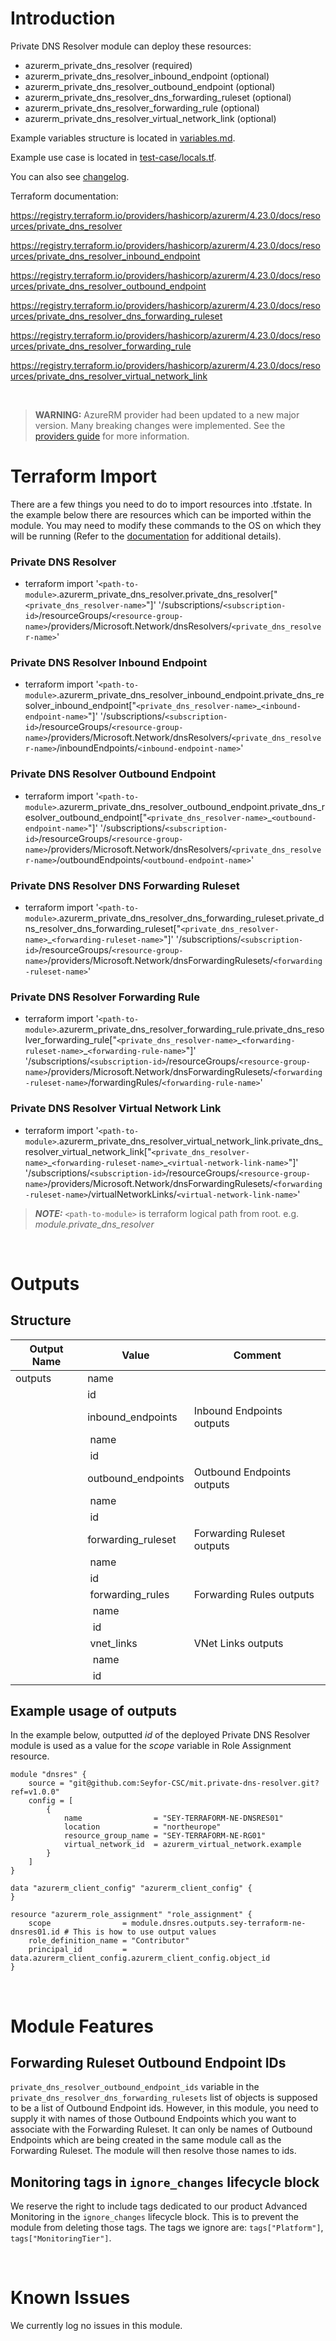# Introduction
Private DNS Resolver module can deploy these resources:
* azurerm_private_dns_resolver (required)
* azurerm_private_dns_resolver_inbound_endpoint (optional)
* azurerm_private_dns_resolver_outbound_endpoint (optional)
* azurerm_private_dns_resolver_dns_forwarding_ruleset (optional)
* azurerm_private_dns_resolver_forwarding_rule (optional)
* azurerm_private_dns_resolver_virtual_network_link (optional)

Example variables structure is located in [variables.md](variables.md).

Example use case is located in [test-case/locals.tf](test-case/locals.tf).

You can also see [changelog](CHANGELOG.md).

Terraform documentation:

https://registry.terraform.io/providers/hashicorp/azurerm/4.23.0/docs/resources/private_dns_resolver

https://registry.terraform.io/providers/hashicorp/azurerm/4.23.0/docs/resources/private_dns_resolver_inbound_endpoint

https://registry.terraform.io/providers/hashicorp/azurerm/4.23.0/docs/resources/private_dns_resolver_outbound_endpoint

https://registry.terraform.io/providers/hashicorp/azurerm/4.23.0/docs/resources/private_dns_resolver_dns_forwarding_ruleset

https://registry.terraform.io/providers/hashicorp/azurerm/4.23.0/docs/resources/private_dns_resolver_forwarding_rule

https://registry.terraform.io/providers/hashicorp/azurerm/4.23.0/docs/resources/private_dns_resolver_virtual_network_link

&nbsp;

> **WARNING:** AzureRM provider had been updated to a new major version. Many breaking changes were implemented. See the [providers guide](https://registry.terraform.io/providers/hashicorp/azurerm/latest/docs/guides/4.0-upgrade-guide) for more information.

# Terraform Import
There are a few things you need to do to import resources into .tfstate. In the example below there are resources which can be imported within the module. You may need to modify these commands to the OS on which they will be running (Refer to the [documentation](https://developer.hashicorp.com/terraform/cli/commands/import#example-import-into-resource-configured-with-for_each) for additional details).
### Private DNS Resolver
* terraform import '`<path-to-module>`.azurerm_private_dns_resolver.private_dns_resolver["`<private_dns_resolver-name>`"]' '/subscriptions/`<subscription-id>`/resourceGroups/`<resource-group-name>`/providers/Microsoft.Network/dnsResolvers/`<private_dns_resolver-name>`'
### Private DNS Resolver Inbound Endpoint
* terraform import '`<path-to-module>`.azurerm_private_dns_resolver_inbound_endpoint.private_dns_resolver_inbound_endpoint["`<private_dns_resolver-name>`_`<inbound-endpoint-name>`"]' '/subscriptions/`<subscription-id>`/resourceGroups/`<resource-group-name>`/providers/Microsoft.Network/dnsResolvers/`<private_dns_resolver-name>`/inboundEndpoints/`<inbound-endpoint-name>`'
### Private DNS Resolver Outbound Endpoint
* terraform import '`<path-to-module>`.azurerm_private_dns_resolver_outbound_endpoint.private_dns_resolver_outbound_endpoint["`<private_dns_resolver-name>`_`<outbound-endpoint-name>`"]' '/subscriptions/`<subscription-id>`/resourceGroups/`<resource-group-name>`/providers/Microsoft.Network/dnsResolvers/`<private_dns_resolver-name>`/outboundEndpoints/`<outbound-endpoint-name>`'
### Private DNS Resolver DNS Forwarding Ruleset
* terraform import '`<path-to-module>`.azurerm_private_dns_resolver_dns_forwarding_ruleset.private_dns_resolver_dns_forwarding_ruleset["`<private_dns_resolver-name>`_`<forwarding-ruleset-name>`"]' '/subscriptions/`<subscription-id>`/resourceGroups/`<resource-group-name>`/providers/Microsoft.Network/dnsForwardingRulesets/`<forwarding-ruleset-name>`'
### Private DNS Resolver Forwarding Rule
* terraform import '`<path-to-module>`.azurerm_private_dns_resolver_forwarding_rule.private_dns_resolver_forwarding_rule["`<private_dns_resolver-name>`\_`<forwarding-ruleset-name>`\_`<forwarding-rule-name>`"]' '/subscriptions/`<subscription-id>`/resourceGroups/`<resource-group-name>`/providers/Microsoft.Network/dnsForwardingRulesets/`<forwarding-ruleset-name>`/forwardingRules/`<forwarding-rule-name>`'
### Private DNS Resolver Virtual Network Link
* terraform import '`<path-to-module>`.azurerm_private_dns_resolver_virtual_network_link.private_dns_resolver_virtual_network_link["`<private_dns_resolver-name>`\_`<forwarding-ruleset-name>`\_`<virtual-network-link-name>`"]' '/subscriptions/`<subscription-id>`/resourceGroups/`<resource-group-name>`/providers/Microsoft.Network/dnsForwardingRulesets/`<forwarding-ruleset-name>`/virtualNetworkLinks/`<virtual-network-link-name>`'

 > **_NOTE:_** `<path-to-module>` is terraform logical path from root. e.g. _module.private\_dns\_resolver_

&nbsp;

# Outputs
## Structure

| Output Name | Value                  | Comment                    |
| ----------- | ---------------------- | -------------------------- |
| outputs     | name                   |                            |
|             | id                     |                            |
|             | inbound_endpoints      | Inbound Endpoints outputs  |
|             | &nbsp;name             |                            |
|             | &nbsp;id               |                            |
|             | outbound_endpoints     | Outbound Endpoints outputs |
|             | &nbsp;name             |                            |
|             | &nbsp;id               |                            |
|             | forwarding_ruleset     | Forwarding Ruleset outputs |
|             | &nbsp;name             |                            |
|             | &nbsp;id               |                            |
|             | &nbsp;forwarding_rules | Forwarding Rules outputs   |
|             | &nbsp;&nbsp;name       |                            |
|             | &nbsp;&nbsp;id         |                            |
|             | &nbsp;vnet_links       | VNet Links outputs         |
|             | &nbsp;&nbsp;name       |                            |
|             | &nbsp;&nbsp;id         |                            |

## Example usage of outputs
In the example below, outputted _id_ of the deployed Private DNS Resolver module is used as a value for the _scope_ variable in Role Assignment resource.
```
module "dnsres" {
    source = "git@github.com:Seyfor-CSC/mit.private-dns-resolver.git?ref=v1.0.0"
    config = [
        {
            name                = "SEY-TERRAFORM-NE-DNSRES01"
            location            = "northeurope"
            resource_group_name = "SEY-TERRAFORM-NE-RG01"
            virtual_network_id  = azurerm_virtual_network.example
        }
    ]
}

data "azurerm_client_config" "azurerm_client_config" {
}

resource "azurerm_role_assignment" "role_assignment" {
    scope                = module.dnsres.outputs.sey-terraform-ne-dnsres01.id # This is how to use output values
    role_definition_name = "Contributor"
    principal_id         = data.azurerm_client_config.azurerm_client_config.object_id
}
```

&nbsp;

# Module Features
## Forwarding Ruleset Outbound Endpoint IDs
`private_dns_resolver_outbound_endpoint_ids` variable in the `private_dns_resolver_dns_forwarding_rulesets` list of objects is supposed to be a list of Outbound Endpoint ids. However, in this module, you need to supply it with names of those Outbound Endpoints which you want to associate with the Forwarding Ruleset. It can only be names of Outbound Endpoints which are being created in the same module call as the Forwarding Ruleset. The module will then resolve those names to ids.
## Monitoring tags in `ignore_changes` lifecycle block
We reserve the right to include tags dedicated to our product Advanced Monitoring in the `ignore_changes` lifecycle block. This is to prevent the module from deleting those tags. The tags we ignore are: `tags["Platform"]`, `tags["MonitoringTier"]`.

&nbsp;

# Known Issues
We currently log no issues in this module.